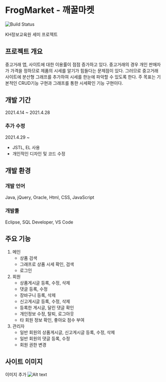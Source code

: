 # FrogMarket - 깨꿀마켓

![Build Status](https://img.shields.io/github/last-commit/kianpas/frogmarket)

KH정보교육원 세미 프로젝트

## 프로젝트 개요
중고거래 앱, 사이트에 대한 이용률이 점점 증가하고 있다. 중고거래의 경우 개인 판매자가 가격을 정하므로 
제품의 시세를 알기가 힘들다는 문제점이 있다. 그러므로 중고거래 사이트에 분산형 그래프를 추가하여 
시세를 한눈에 파악할 수 있도록 한다.
주 목표는 기본적인 CRUD기능 구현과 그래프를 통한 시세확인 기능 구현이다.

## 개발 기간
2021.4.14 ~ 2021.4.28

### 추가 수정
2021.4.29 ~ 
* JSTL, EL 사용
* 개인적인 디자인 및 코드 수정

## 개발 환경
### 개발 언어
Java, jQuery, Oracle, Html, CSS, JavaScript

### 개발툴
Eclipse, SQL Developer, VS Code

## 주요 기능
 1. 메인
    * 상품 검색
    * 그래프로 상품 시세 확인, 검색
    * 로그인
 2. 회원
    * 상품게시글 등록, 수정, 삭제
    * 댓글 등록, 수정
    * 장바구니 등록, 삭제
    * 신고게시글 등록, 수정, 삭제
    * 등록한 게시글, 달린 댓글 확인
    * 개인정보 수정, 탈퇴, 로그아웃
    * 타 회원 정보 확인, 좋아요 점수 부여
 4. 관리자
    * 일반 회원의 상품게시글, 신고게시글 등록, 수정, 삭제
    * 일반 회원의 댓글 등록, 수정
    * 회원 권한 변경
    

## 사이트 이미지
이미지 추가 
![Alt text](/frogmarket/WebContent/img/msedge_oJqXyAJOqd.jpg)
